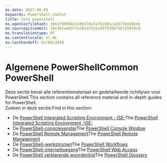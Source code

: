 ```yaml
---
ms.date: 2017-06-05
keywords: PowerShell-cmdlet
title: Core powershell
ms.openlocfilehash: 3863fd09043148b57da7a761901cad3736d26bde
ms.sourcegitcommit: 18e3bfae83ffe282d3fd1a45f5386f3b7250f0c0
ms.translationtype: MT
ms.contentlocale: nl-NL
ms.lasthandoff: 02/08/2018
---
```

# <a name="common-powershell"></a><span data-ttu-id="eb0dd-103">Algemene PowerShell</span><span class="sxs-lookup"><span data-stu-id="eb0dd-103">Common PowerShell</span></span>
<span data-ttu-id="eb0dd-104">Deze sectie bevat alle referentiemateriaal en gedetailleerde richtlijnen voor PowerShell.</span><span class="sxs-lookup"><span data-stu-id="eb0dd-104">This section contains all reference material and in-depth guides for PowerShell.</span></span>  
<span data-ttu-id="eb0dd-105">Zoeken in deze sectie:</span><span class="sxs-lookup"><span data-stu-id="eb0dd-105">Find in this section:</span></span>
- <span data-ttu-id="eb0dd-106">De [PowerShell Integrated Scripting Environment - ISE-](ise-guide.md)</span><span class="sxs-lookup"><span data-stu-id="eb0dd-106">The [PowerShell Integrated Scripting Environment -ISE-](ise-guide.md)</span></span>
- <span data-ttu-id="eb0dd-107">De [PowerShell-consolevenster](console-guide.md)</span><span class="sxs-lookup"><span data-stu-id="eb0dd-107">The [PowerShell Console Window](console-guide.md)</span></span>
- <span data-ttu-id="eb0dd-108">De [PowerShell Remote Management](Running-Remote-Commands.md)</span><span class="sxs-lookup"><span data-stu-id="eb0dd-108">The [PowerShell Remote Management](Running-Remote-Commands.md)</span></span>
- <span data-ttu-id="eb0dd-109">De [PowerShell-werkstromen](workflows-guide.md)</span><span class="sxs-lookup"><span data-stu-id="eb0dd-109">The [PowerShell Workflows](workflows-guide.md)</span></span>
- <span data-ttu-id="eb0dd-110">De [PowerShell-internettoegang](web-access.md)</span><span class="sxs-lookup"><span data-stu-id="eb0dd-110">The [PowerShell Web Access](web-access.md)</span></span>
- <span data-ttu-id="eb0dd-111">De [PowerShell verklarende woordenlijst](../Windows-PowerShell-Glossary.md)</span><span class="sxs-lookup"><span data-stu-id="eb0dd-111">The [PowerShell Glossary](../Windows-PowerShell-Glossary.md)</span></span>

